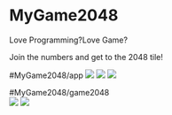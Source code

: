 # MyGame2048

Love Programming?Love Game?

Join the numbers and get to the 2048 tile!

#MyGame2048/app
![](https://github.com/ouyangpeng/MyGame2048/blob/master/screen/screen_1.png)
![](https://github.com/ouyangpeng/MyGame2048/blob/master/screen/screen_2.png)
![](https://github.com/ouyangpeng/MyGame2048/blob/master/screen/screen_3.png)

#MyGame2048/game2048   
![](https://github.com/ouyangpeng/MyGame2048/blob/master/screen/screen_4.png)
![](https://github.com/ouyangpeng/MyGame2048/blob/master/screen/screen_5.png)
